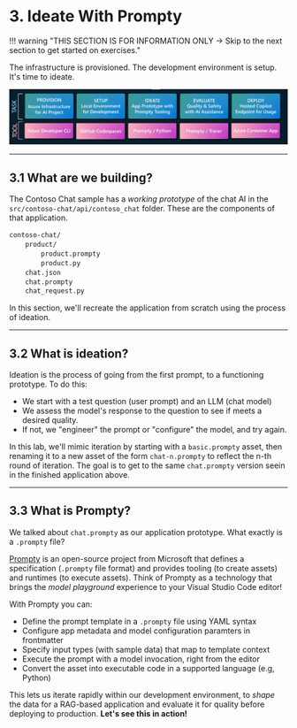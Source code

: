 # 3. Ideate With Prompty

!!! warning "THIS SECTION IS FOR INFORMATION ONLY → Skip to the next section to get started on exercises."

The infrastructure is provisioned. The development environment is setup. It's time to ideate.

![Dev Workflow](./../../img/workshop-developer-flow.png)

---

## 3.1 What are we building?

The Contoso Chat sample has a _working prototype_ of the chat AI in the `src/contoso-chat/api/contoso_chat` folder. These are the components of that application. 

```bash title="" linenums="0"
contoso-chat/
    product/
        product.prompty
        product.py
    chat.json
    chat.prompty
    chat_request.py    
```
In this section, we'll recreate the application from scratch using the process of ideation.

---

## 3.2 What is ideation?

Ideation is the process of going from the first prompt, to a functioning prototype. To do this:

- We start with a test question (user prompt) and an LLM (chat model)
- We assess the model's response to the question to see if meets a desired quality.
- If not, we "engineer" the prompt or "configure" the model, and try again.

In this lab, we'll mimic iteration by starting with a `basic.prompty` asset, then renaming it to a new asset of the form `chat-n.prompty` to reflect the n-th round of iteration. The goal is to get to the same `chat.prompty` version seein in the finished application above.

---

## 3.3 What is Prompty?

We talked about `chat.prompty` as our application prototype. What exactly is a `.prompty` file?

[Prompty](https://prompty.ai) is an open-source project from Microsoft that defines a specification (`.prompty` file format) and provides tooling (to create assets) and runtimes (to execute assets). Think of Prompty as a technology that brings the _model playground_ experience to your Visual Studio Code editor!

With Prompty you can:

- Define the prompt template in a `.prompty` file using YAML syntax
- Configure app metadata and model configuration paramters in frontmatter
- Specify input types (with sample data) that map to template context
- Execute the prompt with a model invocation, right from the editor
- Convert the asset into executable code in a supported language (e.g, Python)

This lets us iterate rapidly within our development environment, to _shape_ the data for a RAG-based application and evaluate it for quality before deploying to production. **Let's see this in action!**